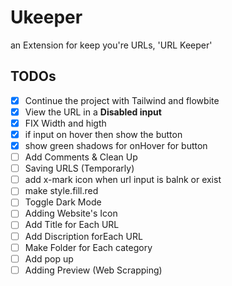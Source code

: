 # Ukeeper
an Extension for keep you're URLs, 'URL Keeper'

## TODOs

- [x] Continue the project with Tailwind and flowbite
- [x] View the URL in a <B>Disabled input</B>
- [x] FIX Width and higth
- [x] if input on hover then show the button
- [x] show green shadows for onHover for button
- [ ] Add Comments & Clean Up
- [ ] Saving URLS (Temporarly)
- [ ] add x-mark icon when url input is balnk or exist
- [ ] make style.fill.red
- [ ] Toggle Dark Mode
- [ ] Adding Website's Icon
- [ ] Add Title for Each URL
- [ ] Add Discription forEach URL
- [ ] Make Folder for Each category
- [ ] Add pop up
- [ ] Adding Preview (Web Scrapping)
